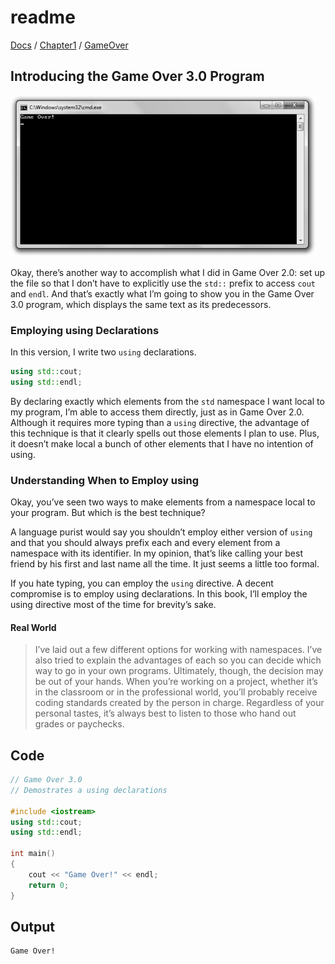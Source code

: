 # readme

[Docs](https://github.com/PiSaucer/book-c-plus-plus/tree/569357054614b69475a73eff46aae33d4998bc5a/docs/README.md) / [Chapter1](https://github.com/PiSaucer/book-c-plus-plus/tree/569357054614b69475a73eff46aae33d4998bc5a/docs/Chapter1/README.md) / [GameOver](https://github.com/PiSaucer/book-c-plus-plus/tree/569357054614b69475a73eff46aae33d4998bc5a/docs/Chapter1/GameOver/README.md)

## Introducing the Game Over 3.0 Program

![ScreenShot](../.gitbook/assets/Image_030.gif)

Okay, there’s another way to accomplish what I did in Game Over 2.0: set up the file so that I don’t have to explicitly use the `std::` prefix to access `cout` and `endl`. And that’s exactly what I’m going to show you in the Game Over 3.0 program, which displays the same text as its predecessors.

### Employing using Declarations

In this version, I write two `using` declarations.

```cpp
using std::cout;
using std::endl;
```

By declaring exactly which elements from the `std` namespace I want local to my program, I’m able to access them directly, just as in Game Over 2.0. Although it requires more typing than a `using` directive, the advantage of this technique is that it clearly spells out those elements I plan to use. Plus, it doesn’t make local a bunch of other elements that I have no intention of using.

### Understanding When to Employ using

Okay, you’ve seen two ways to make elements from a namespace local to your program. But which is the best technique?

A language purist would say you shouldn’t employ either version of `using` and that you should always prefix each and every element from a namespace with its identifier. In my opinion, that’s like calling your best friend by his first and last name all the time. It just seems a little too formal.

If you hate typing, you can employ the `using` directive. A decent compromise is to employ using declarations. In this book, I’ll employ the using directive most of the time for brevity’s sake.

#### Real World

> I’ve laid out a few different options for working with namespaces. I’ve also tried to explain the advantages of each so you can decide which way to go in your own programs. Ultimately, though, the decision may be out of your hands. When you’re working on a project, whether it’s in the classroom or in the professional world, you’ll probably receive coding standards created by the person in charge. Regardless of your personal tastes, it’s always best to listen to those who hand out grades or paychecks.

## Code

```cpp
// Game Over 3.0
// Demostrates a using declarations

#include <iostream>
using std::cout;
using std::endl;

int main()
{
    cout << "Game Over!" << endl;
    return 0;
}
```

## Output

```text
Game Over!
```

